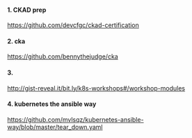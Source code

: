 #### 1. CKAD prep 
https://github.com/devcfgc/ckad-certification

#### 2. cka 
https://github.com/bennythejudge/cka

#### 3. 
http://gist-reveal.it/bit.ly/k8s-workshops#/workshop-modules


#### 4. kubernetes the ansible way 
https://github.com/mvlsqz/kubernetes-ansible-way/blob/master/tear_down.yaml

